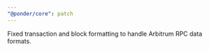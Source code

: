```yaml
---
"@ponder/core": patch
---
```


Fixed transaction and block formatting to handle Arbitrum RPC data formats.
